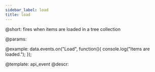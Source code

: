 ```yaml
---
sidebar_label: load
title: load
---          
```


@short: fires when items are loaded in a tree collection
	
@params:

@example:
data.events.on("Load", function(){
	console.log("Items are loaded.");
});

@template:	api_event
@descr:
